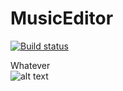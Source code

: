 # MusicEditor
[![Build status](https://ci.appveyor.com/api/projects/status/ttg97alkt4ljet3s/branch/master?svg=true)](https://ci.appveyor.com/project/logovaser/musiceditor/branch/master)


Whatever  
![alt text](https://pp.vk.me/c624027/v624027414/3e160/llJdHuSuwQY.jpg "Title")
